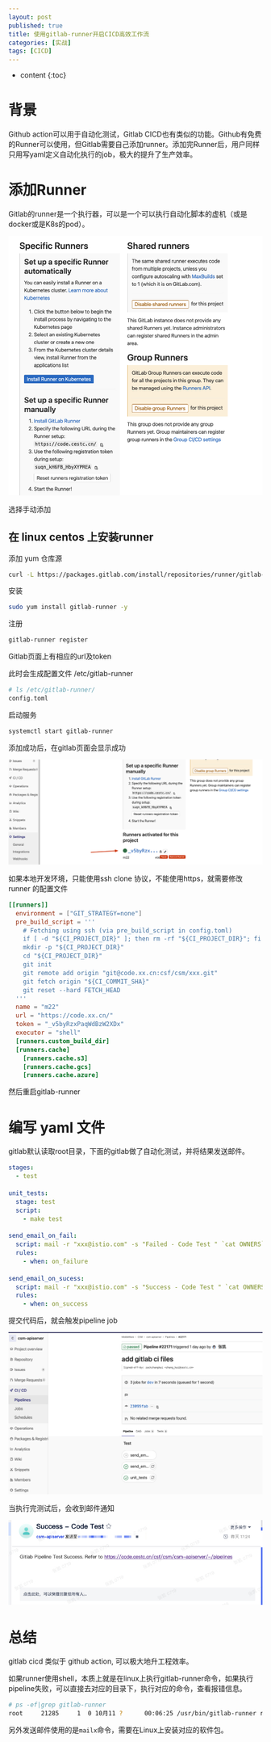 ```yaml
---
layout: post
published: true
title: 使用gitlab-runner开启CICD高效工作流
categories: [实战]
tags: [CICD]
---
```

* content
{:toc}

# 背景

Github action可以用于自动化测试，Gitlab CICD也有类似的功能。Github有免费的Runner可以使用，但Gitlab需要自己添加runner。添加完Runner后，用户同样只用写yaml定义自动化执行的job，极大的提升了生产效率。

# 添加Runner

Gitlab的runner是一个执行器，可以是一个可以执行自动化脚本的虚机（或是docker或是K8s的pod）。

![runner](/images/gitlab-runner.jpg)

选择手动添加

## 在 linux centos 上安装runner

添加 yum 仓库源
```bash
curl -L https://packages.gitlab.com/install/repositories/runner/gitlab-runner/script.rpm.sh | sudo bash
```

安装

```bash
sudo yum install gitlab-runner -y
```

注册

```bash
gitlab-runner register
```

Gitlab页面上有相应的url及token

此时会生成配置文件 /etc/gitlab-runner

```bash
# ls /etc/gitlab-runner/
config.toml
```

启动服务

```bash
systemctl start gitlab-runner
```

添加成功后，在gitlab页面会显示成功

![status](/images/gitlab-runner-status.jpg)

如果本地开发环境，只能使用ssh clone 协议，不能使用https，就需要修改 runner 的配置文件

```toml
[[runners]]
  environment = ["GIT_STRATEGY=none"]
  pre_build_script = '''
    # Fetching using ssh (via pre_build_script in config.toml)
    if [ -d "${CI_PROJECT_DIR}" ]; then rm -rf "${CI_PROJECT_DIR}"; fi
    mkdir -p "${CI_PROJECT_DIR}"
    cd "${CI_PROJECT_DIR}"
    git init
    git remote add origin "git@code.xx.cn:csf/csm/xxx.git"
    git fetch origin "${CI_COMMIT_SHA}"
    git reset --hard FETCH_HEAD
  '''
  name = "m22"
  url = "https://code.xx.cn/"
  token = "_v5byRzxPaqWdBzW2XDx"
  executor = "shell"
  [runners.custom_build_dir]
  [runners.cache]
    [runners.cache.s3]
    [runners.cache.gcs]
    [runners.cache.azure]
```

然后重启gitlab-runner

# 编写 yaml 文件

gitlab默认读取root目录，下面的gitlab做了自动化测试，并将结果发送邮件。

```yaml
stages:
  - test

unit_tests:
  stage: test
  script:
    - make test

send_email_on_fail:
  script: mail -r "xxx@istio.com" -s "Failed - Code Test " `cat OWNERS` <<< "Gitlab Pipeline Test Failed . Refer to  https://code.private.cn/csf/csm/xxx/-/pipelines"
  rules:
    - when: on_failure

send_email_on_sucess:
  script: mail -r "xxx@istio.com" -s "Success - Code Test " `cat OWNERS` <<< "Gitlab Pipeline Test Success. Refer to  https://code.private.cn/csf/csm/xxx/-/pipelines"
  rules:
    - when: on_success
```

提交代码后，就会触发pipeline job

![pipeline](/images/gitlab-runner-pipeline.jpg)

当执行完测试后，会收到邮件通知

![gitlab-runner-mail](/images/gitlab-runner-mail.jpg)

# 总结

gitlab cicd 类似于 github action, 可以极大地升工程效率。

如果runner使用shell，本质上就是在linux上执行gitlab-runner命令，如果执行pipeline失败，可以直接去对应的目录下，执行对应的命令，查看报错信息。

```bash
# ps -ef|grep gitlab-runner
root     21285     1  0 10月11 ?      00:06:25 /usr/bin/gitlab-runner run --working-directory /home/gitlab-runner --config /etc/gitlab-runner/config.toml --service gitlab-runner --user gitlab-runner
```

另外发送邮件使用的是`mailx`命令，需要在Linux上安装对应的软件包。
